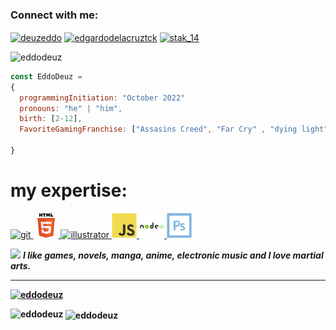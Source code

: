 <h3 align="left">Connect with me:</h3>
<p align="left">
<a href="https://twitter.com/deuzeddo" target="blank"><img align="center" src="https://raw.githubusercontent.com/rahuldkjain/github-profile-readme-generator/master/src/images/icons/Social/twitter.svg" alt="deuzeddo" height="30" width="40" /></a>
<a href="https://linkedin.com/in/edgardodelacruztck" target="blank"><img align="center" src="https://raw.githubusercontent.com/rahuldkjain/github-profile-readme-generator/master/src/images/icons/Social/linked-in-alt.svg" alt="edgardodelacruztck" height="30" width="40" /></a>
<a href="https://instagram.com/stak_14" target="blank"><img align="center" src="https://raw.githubusercontent.com/rahuldkjain/github-profile-readme-generator/master/src/images/icons/Social/instagram.svg" alt="stak_14" height="30" width="40" /></a>
</p>


<p align="left"> <img src="https://komarev.com/ghpvc/?username=eddodeuz&label=Profile%20views&color=0e75b6&style=flat" alt="eddodeuz" /> </p>

```javascript
const EddoDeuz = 
{
  programmingInitiation: "October 2022"
  pronouns: "he" | "him",
  birth: [2-12],
  FavoriteGamingFranchise: ["Assasins Creed", "Far Cry" , "dying light" , "Resident Evil"]

}
```
# my expertise:</h3>
<p align="left"> <a href="https://git-scm.com/" target="_blank" rel="noreferrer"> <img src="https://www.vectorlogo.zone/logos/git-scm/git-scm-icon.svg" alt="git" width="40" height="40"/> </a> <a href="https://www.w3.org/html/" target="_blank" rel="noreferrer"> <img src="https://raw.githubusercontent.com/devicons/devicon/master/icons/html5/html5-original-wordmark.svg" alt="html5" width="40" height="40"/> </a> <a href="https://www.adobe.com/in/products/illustrator.html" target="_blank" rel="noreferrer"> <img src="https://www.vectorlogo.zone/logos/adobe_illustrator/adobe_illustrator-icon.svg" alt="illustrator" width="40" height="40"/> </a> <a href="https://developer.mozilla.org/en-US/docs/Web/JavaScript" target="_blank" rel="noreferrer"> <img src="https://raw.githubusercontent.com/devicons/devicon/master/icons/javascript/javascript-original.svg" alt="javascript" width="40" height="40"/> </a> <a href="https://nodejs.org" target="_blank" rel="noreferrer"> <img src="https://raw.githubusercontent.com/devicons/devicon/master/icons/nodejs/nodejs-original-wordmark.svg" alt="nodejs" width="40" height="40"/> </a> <a href="https://www.photoshop.com/en" target="_blank" rel="noreferrer"> <img src="https://raw.githubusercontent.com/devicons/devicon/master/icons/photoshop/photoshop-line.svg" alt="photoshop" width="40" height="40"/> </a> </p>

<img src="https://media.giphy.com/media/LnQjpWaON8nhr21vNW/giphy.gif" width="60"> <em><b>I like games, novels, manga, anime, electronic music and I love martial arts.</em>

---

<p align="left"> <a href="https://github.com/ryo-ma/github-profile-trophy"><img src="https://github-profile-trophy.vercel.app/?username=eddodeuz" alt="eddodeuz" /></a> </p>
  
<p><img align="left" src="https://github-readme-stats.vercel.app/api/top-langs?username=eddodeuz&show_icons=true&locale=en&layout=compact" alt="eddodeuz" /></p>

<p>&nbsp;<img align="center" src="https://github-readme-stats.vercel.app/api?username=eddodeuz&show_icons=true&locale=en" alt="eddodeuz" /></p>

  
